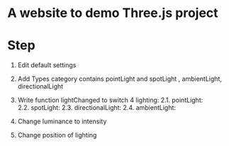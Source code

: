 # A website to demo Three.js project

# Step

1. Edit default settings
2. Add Types category contains pointLight and spotLight , ambientLight, directionalLight
3. Write function lightChanged to switch 4 lighting:
   2.1. pointLight:  
   2.2. spotLight:
   2.3. directionalLight:
   2.4. ambientLight:

4. Change luminance to intensity

5. Change position of lighting
